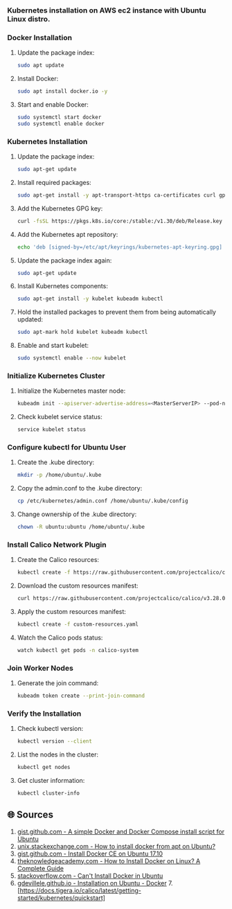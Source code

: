 ### Kubernetes installation on AWS ec2 instance with Ubuntu Linux distro.

### Docker Installation

1. Update the package index:
    ```bash
    sudo apt update
    ```

2. Install Docker:
    ```bash
    sudo apt install docker.io -y
    ```

3. Start and enable Docker:
    ```bash
    sudo systemctl start docker
    sudo systemctl enable docker
    ```

### Kubernetes Installation

1. Update the package index:
    ```bash
    sudo apt-get update
    ```

2. Install required packages:
    ```bash
    sudo apt-get install -y apt-transport-https ca-certificates curl gpg
    ```

3. Add the Kubernetes GPG key:
    ```bash
    curl -fsSL https://pkgs.k8s.io/core:/stable:/v1.30/deb/Release.key | sudo gpg --dearmor -o /etc/apt/keyrings/kubernetes-apt-keyring.gpg
    ```

4. Add the Kubernetes apt repository:
    ```bash
    echo 'deb [signed-by=/etc/apt/keyrings/kubernetes-apt-keyring.gpg] https://pkgs.k8s.io/core:/stable:/v1.30/deb/ /' | sudo tee /etc/apt/sources.list.d/kubernetes.list
    ```

5. Update the package index again:
    ```bash
    sudo apt-get update
    ```

6. Install Kubernetes components:
    ```bash
    sudo apt-get install -y kubelet kubeadm kubectl
    ```

7. Hold the installed packages to prevent them from being automatically updated:
    ```bash
    sudo apt-mark hold kubelet kubeadm kubectl
    ```

8. Enable and start kubelet:
    ```bash
    sudo systemctl enable --now kubelet
    ```

### Initialize Kubernetes Cluster

1. Initialize the Kubernetes master node:
    ```bash
    kubeadm init --apiserver-advertise-address=<MasterServerIP> --pod-network-cidr=192.168.0.0/16
    ```

2. Check kubelet service status:
    ```bash
    service kubelet status
    ```

### Configure kubectl for Ubuntu User

1. Create the .kube directory:
    ```bash
    mkdir -p /home/ubuntu/.kube
    ```

2. Copy the admin.conf to the .kube directory:
    ```bash
    cp /etc/kubernetes/admin.conf /home/ubuntu/.kube/config
    ```

3. Change ownership of the .kube directory:
    ```bash
    chown -R ubuntu:ubuntu /home/ubuntu/.kube
    ```

### Install Calico Network Plugin

1. Create the Calico resources:
    ```bash
    kubectl create -f https://raw.githubusercontent.com/projectcalico/calico/v3.28.0/manifests/tigera-operator.yaml
    ```

2. Download the custom resources manifest:
    ```bash
    curl https://raw.githubusercontent.com/projectcalico/calico/v3.28.0/manifests/custom-resources.yaml -O
    ```

3. Apply the custom resources manifest:
    ```bash
    kubectl create -f custom-resources.yaml
    ```

4. Watch the Calico pods status:
    ```bash
    watch kubectl get pods -n calico-system
    ```

### Join Worker Nodes

1. Generate the join command:
    ```bash
    kubeadm token create --print-join-command
    ```

### Verify the Installation

1. Check kubectl version:
    ```bash
    kubectl version --client
    ```

2. List the nodes in the cluster:
    ```bash
    kubectl get nodes
    ```

3. Get cluster information:
    ```bash
    kubectl cluster-info
    ```

## 🌐 Sources
1. [gist.github.com - A simple Docker and Docker Compose install script for Ubuntu](https://gist.github.com/kungfu321/46256b2ad701e787dd8a94f87e662779)
2. [unix.stackexchange.com - How to install docker from apt on Ubuntu?](https://unix.stackexchange.com/questions/405504/how-to-install-docker-from-apt-on-ubuntu)
3. [gist.github.com - Install Docker CE on Ubuntu 17.10](https://gist.github.com/levsthings/0a49bfe20b25eeadd61ff0e204f50088)
4. [theknowledgeacademy.com - How to Install Docker on Linux? A Complete Guide](https://www.theknowledgeacademy.com/blog/install-docker-on-linux/)
5. [stackoverflow.com - Can't Install Docker in Ubuntu](https://stackoverflow.com/questions/58750608/cant-install-docker-in-ubuntu)
6. [gdevillele.github.io - Installation on Ubuntu - Docker](https://gdevillele.github.io/engine/installation/linux/ubuntulinux/)
7.[https://docs.tigera.io/calico/latest/getting-started/kubernetes/quickstart]


